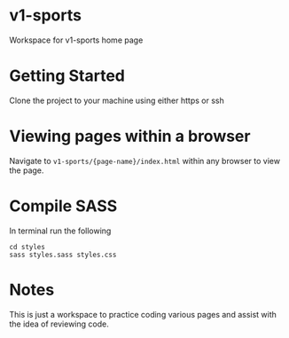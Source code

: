 # v1-sports
Workspace for v1-sports home page

# Getting Started
Clone the project to your machine using either https or ssh

# Viewing pages within a browser
Navigate to `v1-sports/{page-name}/index.html` within any browser to view the page.

# Compile SASS
In terminal run the following
```
cd styles
sass styles.sass styles.css
```

# Notes
This is just a workspace to practice coding various pages and assist with the idea of reviewing code.
